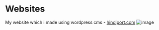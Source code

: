 # Websites
My website which i made using wordpress cms - [hindiport.com](https://hindiport.com/)
![image](https://github.com/DemosByYash/Websites/assets/154538266/40d58e5f-1299-4841-9dac-83d607e7634e)
